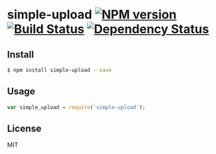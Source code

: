 # simple-upload [![NPM version](https://badge.fury.io/js/simple-upload.svg)](http://badge.fury.io/js/simple-upload) [![Build Status](https://travis-ci.org/cortexjs/simple-upload.svg?branch=master)](https://travis-ci.org/cortexjs/simple-upload) [![Dependency Status](https://gemnasium.com/cortexjs/simple-upload.svg)](https://gemnasium.com/cortexjs/simple-upload)

<!-- description -->

## Install

```bash
$ npm install simple-upload --save
```

## Usage

```js
var simple_upload = require('simple-upload');
```

## License

MIT
